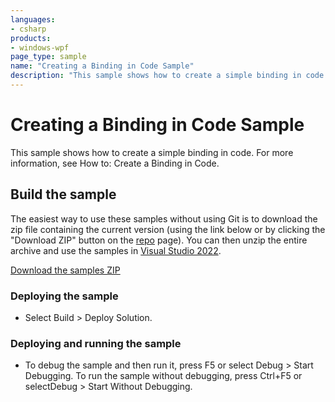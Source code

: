```yaml
---
languages:
- csharp
products:
- windows-wpf
page_type: sample
name: "Creating a Binding in Code Sample"        
description: "This sample shows how to create a simple binding in code. For more information, see How to: Create a Binding in Code."
---
```


# Creating a Binding in Code Sample
This sample shows how to create a simple binding in code. For more information, see How to: Create a Binding in Code.

## Build the sample
The easiest way to use these samples without using Git is to download the zip file containing the current version (using the link below or by clicking the "Download ZIP" button on the [repo](https://github.com/microsoft/WPF-Samples?tab=readme-ov-file) page). You can then unzip the entire archive and use the samples in [Visual Studio 2022](https://www.visualstudio.com/wpf-vs).

[Download the samples ZIP](../../archive/main.zip)

### Deploying the sample
- Select Build > Deploy Solution. 

### Deploying and running the sample
- To debug the sample and then run it, press F5 or select Debug >  Start Debugging. To run the sample without debugging, press Ctrl+F5 or selectDebug > Start Without Debugging. 


